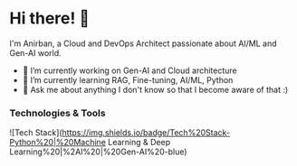 # Hi there! 👋

I'm Anirban, a Cloud and DevOps Architect passionate about AI/ML and Gen-AI world.

- 🔭 I’m currently working on Gen-AI and Cloud architecture
- 🌱 I’m currently learning RAG, Fine-tuning, AI/ML, Python
- 💬 Ask me about anything I don't know so that I become aware of that :)

### Technologies & Tools

![Tech Stack](https://img.shields.io/badge/Tech%20Stack-Python%20|%20Machine Learning & Deep Learning%20|%2AI%20|%20Gen-AI%20-blue)
